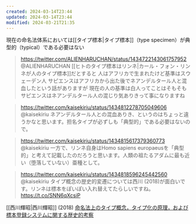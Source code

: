 ```yaml
---
created: 2024-03-14T23:44
updated: 2024-03-14T23:44
modified: 2024-03-21T21:35
---
```



現在の命名法体系においては[[タイプ標本|タイプ標本]]（type specimen）が典型的（typical）である必要はない

> https://twitter.com/ALIENHARUCHAN/status/1434722143061757952 @ALIENHARUCHAN
> [[ヒトのタイプ標本はリンネ|カール・フォン・リンネが人のタイプ標本]]だとすると
> 人はアフリカで生まれたけど基準はスウェーデン人
> サピエンスはアフリカから出た後でネアンデルタール人と混血したという話がありますが
> 現在の人の基準は白人ってことはそもそもサピエンスはネアンデルタール人の混じり気ありきって事になりますね

> https://twitter.com/kaisekiriu/status/1434812278705049606 @kaisekiriu
> ネアンデルタール人との混血ありき、というのはちょっと違うかなと思います。担名タイプが必ずしも「典型的」である必要はないので。

> https://twitter.com/kaisekiriu/status/1434815617379360773 @kaisekiriu
> 一方で、リンネ自身はHomo sapiens europaeusを「典型的」と考えて記載したのだろうと思います。人類の祖たるアダムに最も近い（堕落していない）亜種として。

> https://twitter.com/kaisekiriu/status/1434818596245442560 @kaisekiriu
> タイプ概念の歴史的変遷については西川 (2018)が面白いです。リンネは標本をぽいぽい入れ替えてたらしいですね。
> https://t.co/SNN6qXcsiP

[[西川輝昭|西川輝昭]] (2018) [命名法上のタイプ概念，タイプ化の原理，および標本登録システムに関する歴史的考察](https://doi.org/10.19004/taxa.45.0_33)
